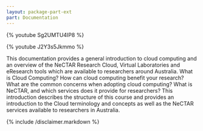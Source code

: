 ```yaml
---
layout: package-part-ext
part: Documentation
---
```


{% youtube Sg2UMTU4IP8 %}

{% youtube J2Y3s5Jkmmo %}

This documentation provides a general introduction to cloud computing and an overview of the NeCTAR Research Cloud, Virtual Laboratories and eResearch tools which are available to researchers around Australia. 
What is Cloud Computing? 
How can cloud computing benefit your research? 
What are the common concerns when adopting cloud computing?
What is NeCTAR, and which services does it provide for researchers?
This introduction describes the structure of this course and provides an introduction to the Cloud terminology and concepts as well as the NeCTAR services available to researchers in Australia.

{% include /disclaimer.markdown %}



